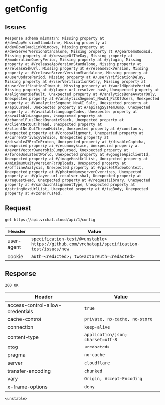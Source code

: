 # getConfig

## Issues
```
Response schema mismatch: Missing property at #/devAppVersionStandalone, Missing property at #/devDownloadLinkWindows, Missing property at #/devServerVersionStandalone, Missing property at #/gearDemoRoomId, Missing property at #/messageOfTheDay, Missing property at #/moderationQueryPeriod, Missing property at #/plugin, Missing property at #/releaseAppVersionStandalone, Missing property at #/releaseSdkUrl, Missing property at #/releaseSdkVersion, Missing property at #/releaseServerVersionStandalone, Missing property at #/userUpdatePeriod, Missing property at #/userVerificationDelay, Missing property at #/userVerificationRetry, Missing property at #/userVerificationTimeout, Missing property at #/worldUpdatePeriod, Missing property at #/player-url-resolver-hash, Unexpected property at #/alignmentDefault, Unexpected property at #/analyticsBoneAvatarOnly, Unexpected property at #/analyticsSegment_NewUI_PctOfUsers, Unexpected property at #/analyticsSegment_NewUI_Salt, Unexpected property at #/apiCursed, Unexpected property at #/apiTagSystemJump, Unexpected property at #/availableLanguageCodes, Unexpected property at #/availableLanguages, Unexpected property at #/channelPlusCheckDynamicStack, Unexpected property at #/clientNetOutThread, Unexpected property at #/clientNetOutThreadMobile, Unexpected property at #/constants, Unexpected property at #/crossAlignment, Unexpected property at #/currentPrivacyVersion, Unexpected property at #/disableAVProInProton, Unexpected property at #/disableCaptcha, Unexpected property at #/economyState, Unexpected property at #/eventVectorOwnershipJumpCursed, Unexpected property at #/forceUseLatestWorld, Unexpected property at #/googleApiClientId, Unexpected property at #/imageHostUrlList, Unexpected property at #/minimumUnityVersionForUploads, Unexpected property at #/offlineAnalysis, Unexpected property at #/packetVideoContext, Unexpected property at #/photonNameserverOverrides, Unexpected property at #/player-url-resolver-sha1, Unexpected property at #/requestHead, Unexpected property at #/requestLibrary, Unexpected property at #/sandwichAlignmentType, Unexpected property at #/stringHostUrlList, Unexpected property at #/tagBody, Unexpected property at #/zoneTrusted.
```

## Request
`get https://api.vrchat.cloud/api/1/config`

| Header | Value |
| ------ | ----- |
| user-agent | `specification-test/@<unstable> https://github.com/vrchatapi/specification-test/issues/new` |
| cookie | `auth=<redacted>; twoFactorAuth=<redacted>` |


## Response
`200 OK`

| Header | Value |
| ------ | ----- |
| access-control-allow-credentials | `true` |
| cache-control | `private, no-cache, no-store` |
| connection | `keep-alive` |
| content-type | `application/json; charset=utf-8` |
| etag | `<redacted>` |
| pragma | `no-cache` |
| server | `cloudflare` |
| transfer-encoding | `chunked` |
| vary | `Origin, Accept-Encoding` |
| x-frame-options | `deny` |

```jsonc
<unstable>
```
